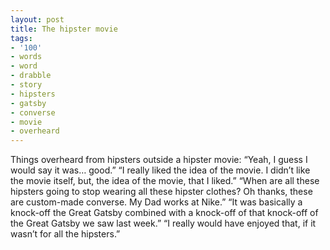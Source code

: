 ```yaml
---
layout: post
title: The hipster movie
tags:
- '100'
- words
- word
- drabble
- story
- hipsters
- gatsby
- converse
- movie
- overheard
---
```

Things overheard from hipsters outside a hipster movie:
“Yeah, I guess I would say it was… good.”
“I really liked the idea of the movie. I didn’t like the movie itself, but, the idea of the movie, that I liked.”
“When are all these hipsters going to stop wearing all these hipster clothes? Oh thanks, these are custom-made converse. My Dad works at Nike.”
“It was basically a knock-off the Great Gatsby combined with a knock-off of that knock-off of the Great Gatsby we saw last week.”
“I really would have enjoyed that, if it wasn’t for all the hipsters.”
